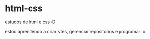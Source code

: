 # html-css
 estudos de html e css :D

estou aprendendo a criar sites, gerenciar repositorios e programar :o